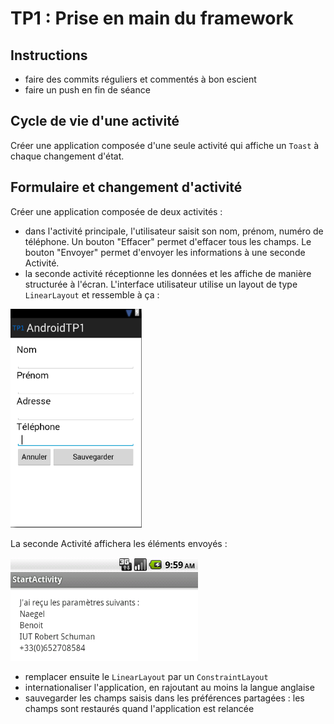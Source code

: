 # TP1 : Prise en main du framework

## Instructions 

- faire des commits réguliers et commentés à bon escient
- faire un push en fin de séance

## Cycle de vie d'une activité

Créer une application composée d'une seule activité qui affiche un `Toast` à chaque changement d'état.

## Formulaire et changement d'activité

Créer une application composée de deux activités :

- dans l'activité principale, l'utilisateur saisit son nom, prénom, numéro de téléphone. Un bouton "Effacer" permet d'effacer tous les champs.
Le bouton "Envoyer" permet d'envoyer les informations à une seconde Activité.
- la seconde activité réceptionne les données et les affiche de manière structurée à l'écran.
L'interface utilisateur utilise un layout de type `LinearLayout` et ressemble à ça :

<img src="snapshot1.png" height="350">

La seconde Activité affichera les éléments envoyés :

<img src="snapshot2.png" width="300">

- remplacer ensuite le `LinearLayout` par un `ConstraintLayout`
- internationaliser l'application, en rajoutant au moins la langue anglaise
- sauvegarder les champs saisis dans les préférences partagées : les champs sont restaurés quand l'application est relancée